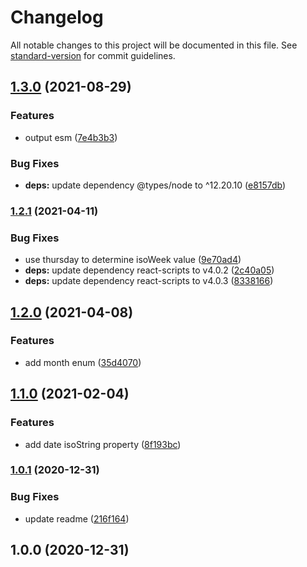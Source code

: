 # Changelog

All notable changes to this project will be documented in this file. See [standard-version](https://github.com/conventional-changelog/standard-version) for commit guidelines.

## [1.3.0](https://github.com/justinlettau/calendar-view-utils/compare/v1.2.1...v1.3.0) (2021-08-29)


### Features

* output esm ([7e4b3b3](https://github.com/justinlettau/calendar-view-utils/commit/7e4b3b38f42b2db986833f179f0a16af0f040257))


### Bug Fixes

* **deps:** update dependency @types/node to ^12.20.10 ([e8157db](https://github.com/justinlettau/calendar-view-utils/commit/e8157db87d2f2a03f965f252b24a5ed9fe95560c))

### [1.2.1](https://github.com/justinlettau/calendar-view-utils/compare/v1.2.0...v1.2.1) (2021-04-11)


### Bug Fixes

* use thursday to determine isoWeek value ([9e70ad4](https://github.com/justinlettau/calendar-view-utils/commit/9e70ad41d2d752679a7b7d262172b635f3b9e5f1))
* **deps:** update dependency react-scripts to v4.0.2 ([2c40a05](https://github.com/justinlettau/calendar-view-utils/commit/2c40a05061cec596b868c78b7c3bc7c7a11eae6c))
* **deps:** update dependency react-scripts to v4.0.3 ([8338166](https://github.com/justinlettau/calendar-view-utils/commit/83381665d461466576872dbc58ddda1880ff15b9))

## [1.2.0](https://github.com/justinlettau/calendar-view-utils/compare/v1.1.0...v1.2.0) (2021-04-08)


### Features

* add month enum ([35d4070](https://github.com/justinlettau/calendar-view-utils/commit/35d4070a237bdee715d0d79ac309ba0c77d16b92))

## [1.1.0](https://github.com/justinlettau/calendar-view-utils/compare/v1.0.1...v1.1.0) (2021-02-04)


### Features

* add date isoString property ([8f193bc](https://github.com/justinlettau/calendar-view-utils/commit/8f193bc227e99493ea9848b6256cbaa66d5e141e))

### [1.0.1](https://github.com/justinlettau/calendar-view-utils/compare/v1.0.0...v1.0.1) (2020-12-31)


### Bug Fixes

* update readme ([216f164](https://github.com/justinlettau/calendar-view-utils/commit/216f16450f12350d622e2be3200da9f73ab3c8d4))

## 1.0.0 (2020-12-31)
